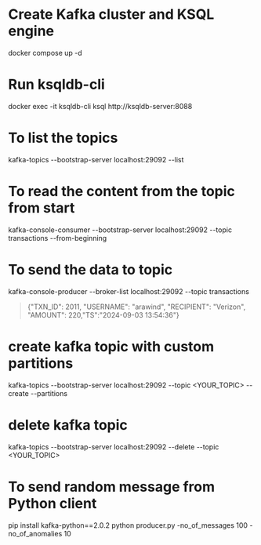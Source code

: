 
# Create Kafka cluster and KSQL engine
docker compose up -d

# Run ksqldb-cli
docker exec -it ksqldb-cli ksql http://ksqldb-server:8088

# To list the topics 
kafka-topics --bootstrap-server localhost:29092 --list

# To read the content from the topic from start 
kafka-console-consumer --bootstrap-server localhost:29092 --topic transactions --from-beginning

# To send the data to topic 
kafka-console-producer --broker-list localhost:29092 --topic transactions
> {"TXN_ID": 2011, "USERNAME": "arawind", "RECIPIENT": "Verizon", "AMOUNT": 220,"TS":"2024-09-03 13:54:36"}

# create kafka topic with custom partitions
kafka-topics --bootstrap-server localhost:29092 --topic <YOUR_TOPIC> --create --partitions <NUMBER>

# delete kafka topic
kafka-topics --bootstrap-server localhost:29092 --delete --topic <YOUR_TOPIC>

# To send random message from Python client
pip install kafka-python==2.0.2
python producer.py -no_of_messages 100 -no_of_anomalies 10

